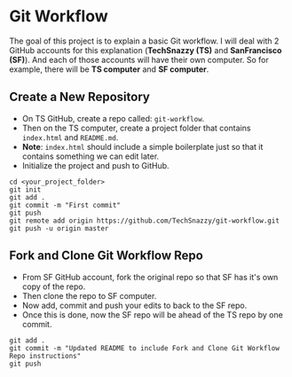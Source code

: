 # Git Workflow

The goal of this project is to explain a basic Git workflow. I will deal with 2 GitHub accounts for this explanation (**TechSnazzy (TS)** and **SanFrancisco (SF)**). And each of those accounts will have their own computer. So for example, there will be **TS computer** and **SF computer**.

## Create a New Repository

- On TS GitHub, create a repo called: `git-workflow`.
- Then on the TS computer, create a project folder that contains `index.html` and `README.md`.
- **Note**: `index.html` should include a simple boilerplate just so that it contains something we can edit later.
- Initialize the project and push to GitHub.

```
cd <your_project_folder>
git init
git add .
git commit -m "First commit"
git push
git remote add origin https://github.com/TechSnazzy/git-workflow.git
git push -u origin master
```

## Fork and Clone Git Workflow Repo

- From SF GitHub account, fork the original repo so that SF has it's own copy of the repo.
- Then clone the repo to SF computer.
- Now add, commit and push your edits to back to the SF repo.
- Once this is done, now the SF repo will be ahead of the TS repo by one commit.

```
git add .
git commit -m "Updated README to include Fork and Clone Git Workflow Repo instructions"
git push
```

